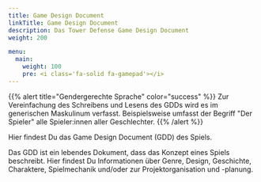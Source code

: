 ```yaml
---
title: Game Design Document
linkTitle: Game Design Document
description: Das Tower Defense Game Design Document
weight: 200

menu:
  main:
    weight: 100
    pre: <i class='fa-solid fa-gamepad'></i>
---
```


{{% alert title="Gendergerechte Sprache" color="success" %}}
Zur Vereinfachung des Schreibens und Lesens des GDDs wird es im generischen Maskulinum verfasst.
Beispielsweise umfasst der Begriff "Der Spieler" alle Spieler:innen aller Geschlechter.
{{% /alert %}}

Hier findest Du das Game Design Document (GDD) des Spiels.

Das GDD ist ein lebendes Dokument, dass das Konzept eines Spiels beschreibt. 
Hier findest Du Informationen über Genre, Design, Geschichte, Charaktere, Spielmechanik und/oder zur Projektorganisation und -planung.

